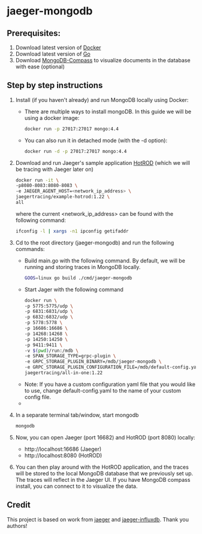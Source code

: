 # jaeger-mongodb 

## Prerequisites:
1. Download latest version of [Docker]
2. Download latest version of [Go]
3. Download [MongoDB-Compass] to visualize documents in the database with ease (optional)

## Step by step instructions
1. Install (if you haven't already) and run MongoDB locally using Docker:
   - There are multiple ways to install mongoDB. In this guide we will be using a docker image:
        ```bash
        docker run -p 27017:27017 mongo:4.4
        ```
    - You can also run it in detached mode (with the -d option):
        ```bash
        docker run -d -p 27017:27017 mongo:4.4
        ```
2. Download and run Jaeger's sample application [HotROD] (which we will be tracing with Jaeger later on)

    ```bash
    docker run -it \
    -p8080-8083:8080-8083 \
    -e JAEGER_AGENT_HOST=<network_ip_address> \
    jaegertracing/example-hotrod:1.22 \
    all
    ```
    where the current <network_ip_address> can be found with the following command:

    ```bash
    ifconfig -l | xargs -n1 ipconfig getifaddr
    ```
   
3. Cd to the root directory (jaeger-mongodb) and run the following commands:
   - Build main.go with the following command. By default, we will be running and storing traces in MongoDB locally.
        ```bash
        GOOS=linux go build ./cmd/jaeger-mongodb
        ```
   - Start Jager with the following command
        ```bash
        docker run \
        -p 5775:5775/udp \
        -p 6831:6831/udp \
        -p 6832:6832/udp \
        -p 5778:5778 \
        -p 16686:16686 \
        -p 14268:14268 \
        -p 14250:14250 \
        -p 9411:9411 \
        -v $(pwd)/run:/mdb \
        -e SPAN_STORAGE_TYPE=grpc-plugin \
        -e GRPC_STORAGE_PLUGIN_BINARY=/mdb/jaeger-mongodb \
        -e GRPC_STORAGE_PLUGIN_CONFIGURATION_FILE=/mdb/default-config.yaml \
        jaegertracing/all-in-one:1.22
        ```
    - Note: If you have a custom configuration yaml file that you would like to use, change default-config.yaml to the name of your custom config file.
    - 
4. In a separate terminal tab/window, start mongodb
    ```bash
    mongodb
    ```

5. Now, you can open Jaeger (port 16682) and HotROD (port 8080) locally:
   - http://localhost:16686 (Jaeger)
   - http://localhost:8080 (HotROD)


6. You can then play around with the HotROD application, and the traces will be stored to the local MongoDB database that we previously set up. The traces will reflect in the Jaeger UI. If you have MongoDB compass install, you can connect to it to visualize the data.

## Credit

This project is based on work from [jaeger] and [jaeger-influxdb]. Thank you authors!

[jaeger]: https://github.com/jaegertracing/jaeger/
[jaeger-influxdb]: https://github.com/influxdata/jaeger-influxdbjaeger-mongodb
[Docker]: https://www.docker.com/products/docker-desktop
[Go]: https://golang.org/doc/install
[MongoDB-Compass]: https://www.mongodb.com/products/compass
[HotROD]: https://github.com/jaegertracing/jaeger/tree/master/examples/hotrod